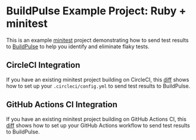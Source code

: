 # BuildPulse Example Project: Ruby + minitest

This is an example [minitest](https://github.com/seattlerb/minitest) project demonstrating how to send test results to [BuildPulse](https://buildpulse.io) to help you identify and eliminate flaky tests.

## CircleCI Integration

If you have an existing minitest project building on CircleCI, this [diff](https://github.com/Workshop64/buildpulse-example-ruby-minitest/compare/73aef46...circle-ci) shows how to set up your `.circleci/config.yml` to send test results to BuildPulse.

## GitHub Actions CI Integration

If you have an existing minitest project building on GitHub Actions CI, this [diff](https://github.com/Workshop64/buildpulse-example-ruby-minitest/compare/73aef46...github-actions) shows how to set up your GitHub Actions workflow to send test results to BuildPulse.
